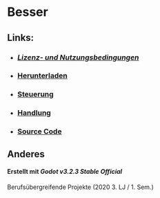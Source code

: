 # Besser

## Links:
*    ### *[Lizenz- und Nutzungsbedingungen](https://github.com/4bitFox/Besser/blob/main/LICENSE)*

*    ### [Herunterladen](https://github.com/4bitFox/Besser/blob/main/Documents/Download.md)

*    ### [Steuerung](https://github.com/4bitFox/Besser/blob/main/Documents/Controls.md)

*    ### [Handlung](https://github.com/4bitFox/Besser/blob/main/Documents/Story.md)

*    ### [Source Code](https://github.com/4bitFox/Besser/tree/main/Source)

## Anderes
#### Erstellt mit *Godot v3.2.3 Stable Official*
Berufsübergreifende Projekte
(2020 3. LJ / 1. Sem.)
